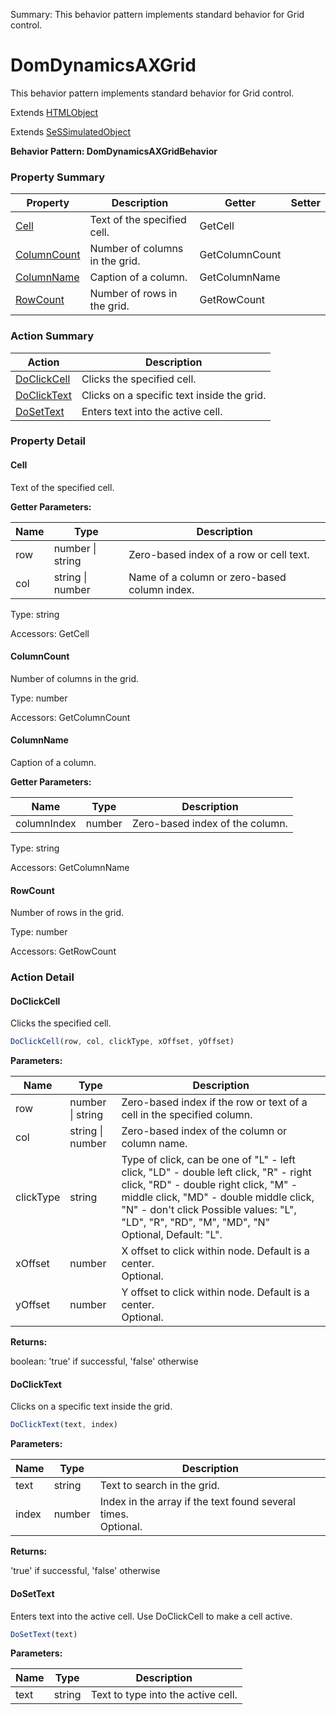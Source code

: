 Summary: This behavior pattern implements standard behavior for Grid control.

# DomDynamicsAXGrid

This behavior pattern implements standard behavior for Grid control.
 
Extends [HTMLObject](HTMLObject.md)

Extends [SeSSimulatedObject](SeSSimulatedObject.md)





**Behavior Pattern: DomDynamicsAXGridBehavior**


<!-- ============================== property summary ========================== -->

	

### Property Summary

| **Property** | **Description** | **Getter** | **Setter** |
| ------------ | --------------- | ---------- | ---------- |
| [Cell](#cell) | Text of the specified cell. | GetCell |  |
| [ColumnCount](#columncount) | Number of columns in the grid. | GetColumnCount |  |
| [ColumnName](#columnname) | Caption of a column. | GetColumnName |  |
| [RowCount](#rowcount) | Number of rows in the grid. | GetRowCount |  |



	
<!-- ============================== action summary ========================== -->



### Action Summary

|  **Action** | **Description** | 
| ----------- | --------------- |
|	[DoClickCell](#doclickcell) | Clicks the specified cell. |
|	[DoClickText](#doclicktext) | Clicks on a specific text inside the grid. |
|	[DoSetText](#dosettext) | Enters text into the active cell. |




<!-- ============================== property detail ========================== -->
	
### Property Detail
		
<a name="Cell"></a>
#### Cell


Text of the specified cell.

			
**Getter Parameters:**

| **Name** | **Type** | **Description** |
| -------- | -------- | --------------- |	
| row | number \| string | Zero-based index of a row or cell text. |
| col | string \| number | Name of a column or zero-based column index. |


	
			
Type: string
			
			
Accessors: GetCell
			
		
<a name="ColumnCount"></a>
#### ColumnCount


Number of columns in the grid.

			
	
			
Type: number
			
			
Accessors: GetColumnCount
			
		
<a name="ColumnName"></a>
#### ColumnName


Caption of a column.

			
**Getter Parameters:**

| **Name** | **Type** | **Description** |
| -------- | -------- | --------------- |	
| columnIndex | number | Zero-based index of the column. |


	
			
Type: string
			
			
Accessors: GetColumnName
			
		
<a name="RowCount"></a>
#### RowCount


Number of rows in the grid.

			
	
			
Type: number
			
			
Accessors: GetRowCount
			
		
	
	
<!-- ============================== action detail ========================== -->
	
### Action Detail
		
<a name="DoClickCell"></a>    
#### DoClickCell

Clicks the specified cell.

```javascript
DoClickCell(row, col, clickType, xOffset, yOffset) 
```


**Parameters:**

|	**Name** | **Type** | **Description** |
| ---------- | -------- | --------------- |
| row | number \| string |	Zero-based index if the row or text of a cell in the specified column. |
| col | string \| number |	Zero-based index of the column or column name. |
| clickType | string |	Type of click, can be one of "L" - left click, "LD" - double left click, "R" - right click, "RD" - double right click, "M" - middle click, "MD" - double middle click, "N" - don't click Possible values: "L", "LD", "R", "RD", "M", "MD", "N"<br>Optional, Default: "L". |
| xOffset | number |	X offset to click within node. Default is a center.<br>Optional. |
| yOffset | number |	Y offset to click within node. Default is a center.<br>Optional. |




**Returns:**

boolean: 'true' if successful, 'false' otherwise



<a name="see.also.domdynamicsaxgrid.doclickcell"></a>

<a name="DoClickText"></a>    
#### DoClickText

Clicks on a specific text inside the grid.

```javascript
DoClickText(text, index) 
```


**Parameters:**

|	**Name** | **Type** | **Description** |
| ---------- | -------- | --------------- |
| text | string |	Text to search in the grid. |
| index | number |	Index in the array if the text found several times.<br>Optional. |




**Returns:**

'true' if successful, 'false' otherwise



<a name="see.also.domdynamicsaxgrid.doclicktext"></a>

<a name="DoSetText"></a>    
#### DoSetText

Enters text into the active cell. Use DoClickCell to make a cell active.

```javascript
DoSetText(text) 
```


**Parameters:**

|	**Name** | **Type** | **Description** |
| ---------- | -------- | --------------- |
| text | string |	Text to type into the active cell. |





<a name="see.also.domdynamicsaxgrid.dosettext"></a>

	

